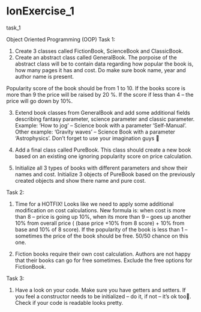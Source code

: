 # IonExercise_1
task_1

Object Oriented Programming (OOP)
Task 1:
1)	Create 3 classes called FictionBook, ScienceBook and ClassicBook.
2)	Create an abstract class called GeneralBook. The porpoise of the abstract class will be to contain data regarding how popular the book is, how many pages it has and cost.
Do make sure book name, year and author name is present.

Popularity score of the book should be from 1 to 10.
If the books score is more than 9 the price will be raised by 20 %.
If the score if less than 4 – the price will go down by 10%.

3)	Extend book classes from GeneralBook and add some additional fields describing fantasy parameter, science parameter and classic parameter. Example: ‘How to jog’ – Science book with a parameter ‘Self-Manual’. Other example: ‘Gravity waves’ – Science Book with a parameter ‘Astrophysics’. Don’t forget to use your imagination guys 

4)	Add a final class called PureBook. This class should create a new book based on an existing one ignoring popularity score on price calculation.
5)	Initialize all 3 types of books with different parameters and show their names and cost.
Initialize 3 objects of PureBook based on the previously created objects and show there name and pure cost.

Task 2:
1)	 Time for a HOTFIX! Looks like we need to apply some additional modification on cost calculations. New formula is: when cost is more than 8 – price is going up 10%, when its more than 9 – goes up another 10% from overall price ( (base price +10% from 8 score)  + 10% from base and 10% of 8 score).
If the popularity of the book is less than 1 – sometimes the price of the book should be free. 50/50 chance on this one.

2)	Fiction books require their own cost calculation. Authors are not happy that their books can go for free sometimes. Exclude the free options for FictionBook.

Task 3: 
1)	Have a look on your code. Make sure you have getters and setters. If you feel a constructor needs to be initialized – do it, if not – it’s ok too. Check if your code is readable looks pretty.

